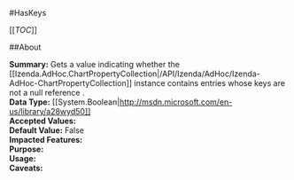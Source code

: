 #HasKeys

[[_TOC_]]

##About

**Summary:** Gets a value indicating whether the [[Izenda.AdHoc.ChartPropertyCollection|/API/Izenda/AdHoc/Izenda-AdHoc-ChartPropertyCollection]] instance  contains entries whose keys are not a null reference .  
**Data Type:** [[System.Boolean|http://msdn.microsoft.com/en-us/library/a28wyd50]]  
**Accepted Values:**   
**Default Value:** False  
**Impacted Features:**   
**Purpose:**   
**Usage:**   
**Caveats:**   

